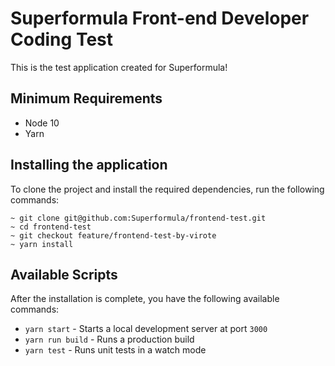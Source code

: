 # Superformula Front-end Developer Coding Test

This is the test application created for Superformula!

## Minimum Requirements
- Node 10
- Yarn

## Installing the application

To clone the project and install the required dependencies, run the following commands: 

```
~ git clone git@github.com:Superformula/frontend-test.git
~ cd frontend-test
~ git checkout feature/frontend-test-by-virote
~ yarn install
```


## Available Scripts
After the installation is complete, you have the following available commands:
- `yarn start` - Starts a local development server at port `3000`
- `yarn run build` - Runs a production build
- `yarn test` - Runs unit tests in a watch mode
